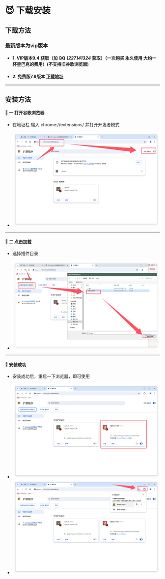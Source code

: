 



#  😈 下载安装

## 下载方法

### 最新版本为vip版本



- #### 1.  VIP版本9.4  获取（加 QQ ***1227141324*** 获取）（一次购买 永久使用 大约一杯星巴克的费用）(不支持旧谷歌浏览器)

- #### 2.  免费版7.9版本  <span style="text-decoration: underline;">[下载地址](https://github.com/wxhzhwxhzh/saossion_code_helper_online/releases/download/7.9/DP_helper_7.9.rar/)</span>




---
## 安装方法

####  👻 一 打开谷歌浏览器  
- 在地址栏 输入   chrome://extensions/ 并打开开发者模式
    
     
- <img src="./markdown3/QQ_1732782419231.png" alt="alt text" > 

---
#### 👻 二 点击加载 
-   选择插件目录
    
  
- <img src="./markdown3/QQ_1732782535205.png" alt="alt text" > 

---
#### 👻 安装成功
-   安装成功后，重启一下浏览器，即可使用
    
    
- <img src="./markdown3/QQ_1732782618624.png" alt="alt text" > 
- <img src="./markdown3/QQ_1732782685453.png" alt="alt text" > 
 


